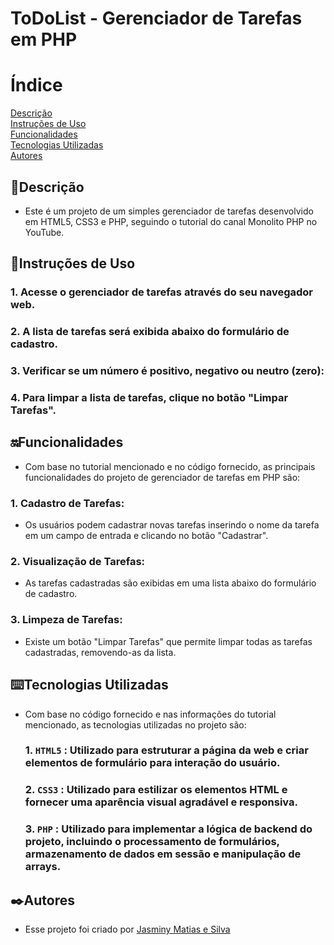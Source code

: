 # ToDoList  - Gerenciador de Tarefas em PHP

# Índice  
[Descrição]()  
[Instruções de Uso]()  
[Funcionalidades]()   
[Tecnologias Utilizadas]()  
[Autores]()  

## 📝Descrição  

  * Este é um projeto de um simples gerenciador de tarefas desenvolvido em HTML5, CSS3 e PHP, seguindo o tutorial do canal Monolito PHP no YouTube.

## 👾Instruções de Uso  

  ### 1. Acesse o gerenciador de tarefas através do seu navegador web.  

  ### 2. A lista de tarefas será exibida abaixo do formulário de cadastro.  
  
  ### 3. Verificar se um número é positivo, negativo ou neutro (zero):  

  ### 4. Para limpar a lista de tarefas, clique no botão "Limpar Tarefas".

## 🔛Funcionalidades  

  * Com base no tutorial mencionado e no código fornecido, as principais funcionalidades do projeto de gerenciador de tarefas em PHP são:

  ### 1. Cadastro de Tarefas:  
   * Os usuários podem cadastrar novas tarefas inserindo o nome da tarefa em um campo de entrada e clicando no botão "Cadastrar".  

  ### 2. Visualização de Tarefas:  
   * As tarefas cadastradas são exibidas em uma lista abaixo do formulário de cadastro.  
 
  ### 3. Limpeza de Tarefas:  
   * Existe um botão "Limpar Tarefas" que permite limpar todas as tarefas cadastradas, removendo-as da lista.  

## ⌨️Tecnologias Utilizadas  

  * Com base no código fornecido e nas informações do tutorial mencionado, as tecnologias utilizadas no projeto são:

    ### 1. `HTML5` : Utilizado para estruturar a página da web e criar elementos de formulário para interação do usuário.  
    ### 2. `CSS3` : Utilizado para estilizar os elementos HTML e fornecer uma aparência visual agradável e responsiva.  
    ### 3. `PHP` : Utilizado para implementar a lógica de backend do projeto, incluindo o processamento de formulários, armazenamento de dados em sessão e manipulação de arrays.  
    
## ✒️Autores  
 * Esse projeto foi criado por [Jasminy Matias e Silva](https://github.com/jamybr)
